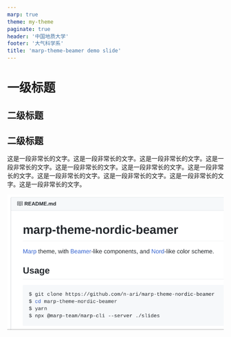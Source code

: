 ```yaml
---
marp: true
theme: my-theme
paginate: true
header: '中国地质大学'
footer: '大气科学系'
title: 'marp-theme-beamer demo slide'
---
```


# 一级标题

## 二级标题

## 二级标题

这是一段非常长的文字。这是一段非常长的文字。这是一段非常长的文字。这是一段非常长的文字。这是一段非常长的文字。这是一段非常长的文字。这是一段非常长的文字。这是一段非常长的文字。这是一段非常长的文字。这是一段非常长的文字。这是一段非常长的文字。

![top-right h:10cm](./../image/image.png)
